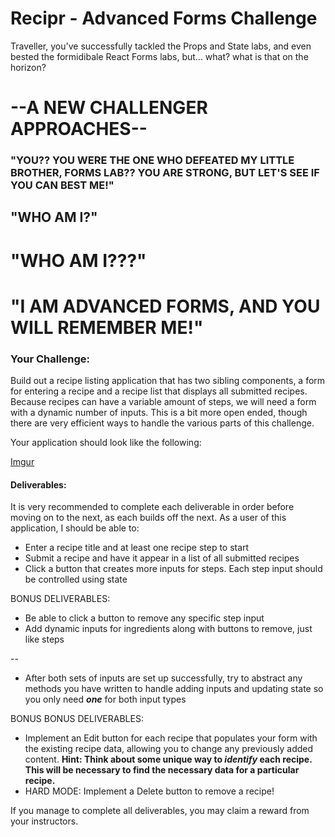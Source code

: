 # Recipr - Advanced Forms Challenge

Traveller, you've successfully tackled the Props and State labs, and even bested
the formidibale React Forms labs, but... what? what is that on the horizon?

# --A NEW CHALLENGER APPROACHES--

### "YOU?? YOU WERE THE ONE WHO DEFEATED MY LITTLE BROTHER, FORMS LAB?? YOU ARE STRONG, BUT LET'S SEE IF YOU CAN BEST ME!"

## "WHO AM I?"

# "WHO AM I???"

# "I AM ADVANCED FORMS, AND YOU WILL REMEMBER ME!"

### Your Challenge:

Build out a recipe listing application that has two sibling components, a form
for entering a recipe and a recipe list that displays all submitted recipes.
Because recipes can have a variable amount of steps, we will need a form with a
dynamic number of inputs. This is a bit more open ended, though there are very
efficient ways to handle the various parts of this challenge.

Your application should look like the following:

[Imgur](https://i.imgur.com/vY2rsv2.gifv)

#### Deliverables:

It is very recommended to complete each deliverable in order before moving on to the next, as each builds off the next. As a user of this application, I should be able to:

* Enter a recipe title and at least one recipe step to start
* Submit a recipe and have it appear in a list of all submitted recipes
* Click a button that creates more inputs for steps. Each step input should be
  controlled using state


BONUS DELIVERABLES:

* Be able to click a button to remove any specific step input
* Add dynamic inputs for ingredients along with buttons to remove, just like
  steps

--

* After both sets of inputs are set up successfully, try to abstract any methods
  you have written to handle adding inputs and updating state so you only need
  **_one_** for both input types

BONUS BONUS DELIVERABLES:

* Implement an Edit button for each recipe that populates your form with the
  existing recipe data, allowing you to change any previously added content.
  **Hint: Think about some unique way to _identify_ each recipe. This will be
  necessary to find the necessary data for a particular recipe.**
* HARD MODE: Implement a Delete button to remove a recipe!

If you manage to complete all deliverables, you may claim a reward from your
instructors.
